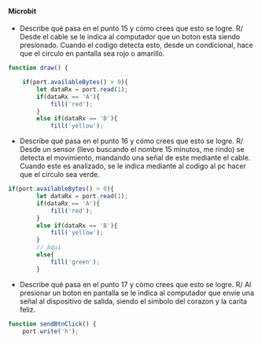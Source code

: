 #### Microbit

- Describe qué pasa en el punto 15 y cómo crees que esto se logre.
R/ Desde el cable se le indica al computador que un boton esta siendo presionado. Cuando el codigo detecta esto, desde un condicional, hace que el circulo en pantalla sea rojo o amarillo.
```js
function draw() {

    if(port.availableBytes() > 0){
        let dataRx = port.read(1);
        if(dataRx == 'A'){
            fill('red');   
        }
        else if(dataRx == 'B'){
            fill('yellow'); 
```
- Describe qué pasa en el punto 16 y cómo crees que esto se logre.
R/ Desde un sensor (llevo buscando el nombre 15 minutos, me rindo) se detecta el movimiento, mandando una señal de este mediante el cable. Cuando este es analizado, se le indica mediante al codigo al pc hacer que el circulo sea verde.
```js
if(port.availableBytes() > 0){
        let dataRx = port.read(1);
        if(dataRx == 'A'){
            fill('red');   
        }
        else if(dataRx == 'B'){
            fill('yellow'); 
        }
        // Aqui
        else{
            fill('green'); 
        }
```
- Describe qué pasa en el punto 17 y cómo crees que esto se logre.
R/ Al presionar un boton en pantalla se le indica al computador que envie una señal al dispositivo de salida, siendo el simbolo del corazon y la carita feliz.
```js
function sendBtnClick() {
    port.write('h');
```
